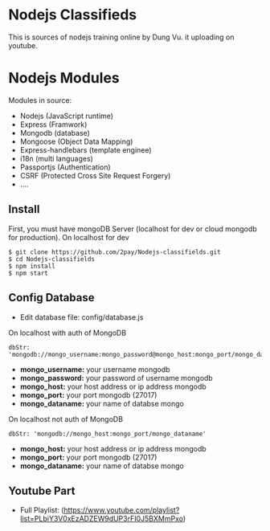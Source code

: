 ﻿# Nodejs Classifieds
This is sources of nodejs training online by Dung Vu. it uploading on youtube.

# Nodejs Modules
Modules in source:
- Nodejs (JavaScript runtime)
- Express (Framwork)
- Mongodb (database)
- Mongoose (Object Data Mapping)
- Express-handlebars (template enginee)
- i18n (multi languages)
- Passportjs (Authentication)
- CSRF (Protected Cross Site Request Forgery)
- ....

## Install

First, you must have mongoDB Server (localhost for dev or cloud mongodb for production).
On localhost for dev

```
$ git clone https://github.com/2pay/Nodejs-classifields.git
$ cd Nodejs-classifields
$ npm install
$ npm start
```

## Config Database
* Edit database file: config/database.js

On localhost with auth of MongoDB

```
dbStr: 'mongodb://mongo_username:mongo_password@mongo_host:mongo_port/mongo_dataname'
```

+ **mongo_username:** your username mongodb
+ **mongo_password:** your password of username mongodb
+ **mongo_host:** your host address or ip address mongodb
+ **mongo_port:** your port mongodb (27017)
+ **mongo_dataname:** your name of databse mongo

On localhost not auth of MongoDB

```
dbStr: 'mongodb://mongo_host:mongo_port/mongo_dataname'
```

+ **mongo_host:** your host address or ip address mongodb
+ **mongo_port:** your port mongodb (27017)
+ **mongo_dataname:** your name of databse mongo

## Youtube Part
* Full Playlist: (https://www.youtube.com/playlist?list=PLbiY3V0xEzADZEW9dUP3rFI0J5BXMmPxo)
